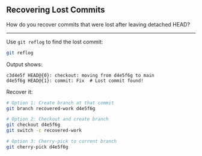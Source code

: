 ## Recovering Lost Commits

How do you recover commits that were lost after leaving detached HEAD?

---

Use `git reflog` to find the lost commit:

```bash
git reflog
```

Output shows:
```
c3d4e5f HEAD@{0}: checkout: moving from d4e5f6g to main
d4e5f6g HEAD@{1}: commit: Fix  # Lost commit found!
```

Recover it:
```bash
# Option 1: Create branch at that commit
git branch recovered-work d4e5f6g

# Option 2: Checkout and create branch
git checkout d4e5f6g
git switch -c recovered-work

# Option 3: Cherry-pick to current branch
git cherry-pick d4e5f6g
```

